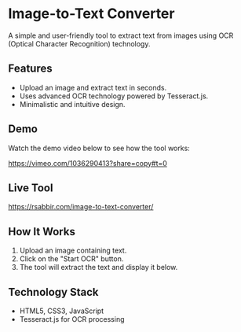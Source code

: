 # Image-to-Text Converter

A simple and user-friendly tool to extract text from images using OCR (Optical Character Recognition) technology.

## Features
- Upload an image and extract text in seconds.
- Uses advanced OCR technology powered by Tesseract.js.
- Minimalistic and intuitive design.

## Demo
Watch the demo video below to see how the tool works:

https://vimeo.com/1036290413?share=copy#t=0


## Live Tool
https://rsabbir.com/image-to-text-converter/

## How It Works
1. Upload an image containing text.
2. Click on the "Start OCR" button.
3. The tool will extract the text and display it below.

## Technology Stack
- HTML5, CSS3, JavaScript
- Tesseract.js for OCR processing
